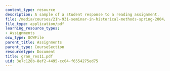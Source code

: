 ```yaml
---
content_type: resource
description: A sample of a student response to a reading assignment.
file: /media/courses/21h-931-seminar-in-historical-methods-spring-2004/3e7c128b8ef24495cc04f6554275ed75_gran_res11.pdf
file_type: application/pdf
learning_resource_types:
- Assignments
ocw_type: OCWFile
parent_title: Assignments
parent_type: CourseSection
resourcetype: Document
title: gran_res11.pdf
uid: 3e7c128b-8ef2-4495-cc04-f6554275ed75
---
```


